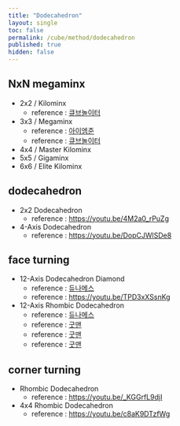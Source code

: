 ```yaml
---
title: "Dodecahedron"
layout: single
toc: false
permalink: /cube/method/dodecahedron
published: true
hidden: false
---
```


<head>
  <base target="_blank">
</head>



## NxN megaminx

- 2x2 / Kilominx
  - reference : [큐브놀이터](https://youtu.be/8-X4GhQnE5I)
- 3x3 / Megaminx
  - reference : [아이엠준](https://youtu.be/2NUsMclrD-0)
  - reference : [큐브놀이터](https://youtu.be/51_Iv6DU8r8)
- 4x4 / Master Kilominx
- 5x5 / Gigaminx
- 6x6 / Elite Kilominx



## dodecahedron

- 2x2 Dodecahedron
  - reference : <https://youtu.be/4M2a0_rPuZg>
- 4-Axis Dodecahedron
  - reference : <https://youtu.be/DopCJWlSDe8>


## face turning

- 12-Axis Dodecahedron Diamond
  - reference : [듀나메스](https://youtu.be/jexonAM9sc8)
  - reference : <https://youtu.be/TPD3xXSsnKg>
- 12-Axis Rhombic Dodecahedron
  - reference : [듀나메스](https://youtu.be/rgcy8xsUVIw)
  - reference : [굿맨](https://youtu.be/c6BFwOWII-E)
  - reference : [굿맨](https://youtu.be/-pyMeXo-DA0)
  - reference : [굿맨](https://youtu.be/jaVQJ6CAjME)



## corner turning

- Rhombic Dodecahedron
  - reference : <https://youtu.be/_KGGrfL9djI>
- 4x4 Rhombic Dodecahedron
  - reference : <https://youtu.be/c8aK9DTzfWg>
